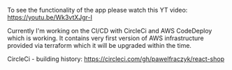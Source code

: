 To see the functionality of the app please watch this YT video: https://youtu.be/Wk3vtXJgr-I

Currently I'm working on the CI/CD with CircleCi and AWS CodeDeploy which is working. It contains very first version of AWS infrastructure provided via terraform which it will be upgraded within the time.

CircleCi - building history: https://circleci.com/gh/pawelfraczyk/react-shop


